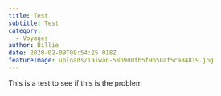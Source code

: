 ```yaml
---
title: Test
subtitle: Test
category:
  - Voyages
author: Billie
date: 2020-02-09T09:54:25.018Z
featureImage: uploads/Taiwan-58b9d0fb5f9b58af5ca84819.jpg
---
```

This is a test to see if this is the problem
